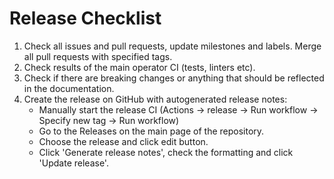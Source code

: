 # Release Checklist

1. Check all issues and pull requests, update milestones and labels. Merge all pull requests with specified tags.
2. Check results of the main operator CI (tests, linters etc).
3. Check if there are breaking changes or anything that should be reflected in the documentation.
4. Create the release on GitHub with autogenerated release notes:
   * Manually start the release CI (Actions -> release -> Run workflow -> Specify new tag -> Run workflow)
   * Go to the Releases on the main page of the repository.
   * Choose the release and click edit button.
   * Click 'Generate release notes', check the formatting and click 'Update release'.